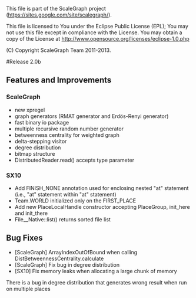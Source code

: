  This file is part of the ScaleGraph project (https://sites.google.com/site/scalegraph/).

 This file is licensed to You under the Eclipse Public License (EPL);
 You may not use this file except in compliance with the License.
 You may obtain a copy of the License at
      http://www.opensource.org/licenses/eclipse-1.0.php

 (C) Copyright ScaleGraph Team 2011-2013.

#Release 2.0b
## Features and Improvements
### ScaleGraph
* new xpregel
* graph generators (RMAT generator and Erdös-Renyi generator)
* fast binary io package
* multiple recursive random number generator
* betweenness centrality for weighted graph
* delta-stepping visitor
* degree distribution
* bitmap structure
* DistributedReader.read() accepts type parameter
### SX10
* Add FINISH_NONE annotation used for enclosing nested "at" statement (i.e., "at" statement within "at" statement)
* Team.WORLD initialized only on the FIRST_PLACE
* Add new PlaceLocalHandle constructor accepting PlaceGroup, init_here and init_there
* File__Native::list() returns sorted file list


## Bug Fixes
* [ScaleGraph] ArrayIndexOutOfBound when calling DistBetweennessCentrality.calculate
* [ScaleGraph] Fix bug in degree distribution
* [SX10] Fix memory leaks when allocating a large chunk of memory

There is a bug in degree distribution that generates wrong result when run on multiple places
